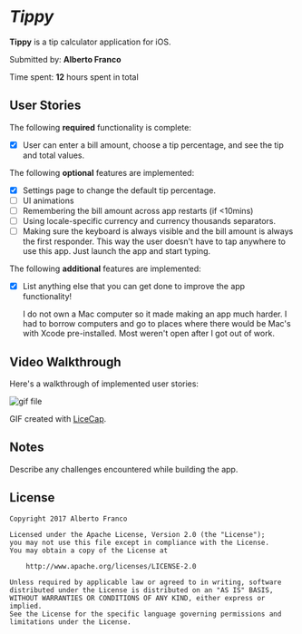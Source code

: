 # *Tippy*

**Tippy** is a tip calculator application for iOS.

Submitted by: **Alberto Franco**

Time spent: **12** hours spent in total

## User Stories

The following **required** functionality is complete:

* [X] User can enter a bill amount, choose a tip percentage, and see the tip and total values.

The following **optional** features are implemented:
* [X] Settings page to change the default tip percentage.
* [ ] UI animations
* [ ] Remembering the bill amount across app restarts (if <10mins)
* [ ] Using locale-specific currency and currency thousands separators.
* [ ] Making sure the keyboard is always visible and the bill amount is always the first responder. This way the user doesn't have to tap anywhere to use this app. Just launch the app and start typing.

The following **additional** features are implemented:

- [X] List anything else that you can get done to improve the app functionality!

    I do not own a Mac computer so it made making an app much harder. I had to borrow computers and 
    go to places where there would be Mac's with Xcode pre-installed. Most weren't open after I got 
    out of work.

## Video Walkthrough 

Here's a walkthrough of implemented user stories:

![gif file](https://bytebucket.org/afranco07/iostipcalculator/raw/de34db00ea28f2da449b89f865c1c8e09fe7259e/iosDemo.gif)

GIF created with [LiceCap](http://www.cockos.com/licecap/).

## Notes

Describe any challenges encountered while building the app.

## License

    Copyright 2017 Alberto Franco

    Licensed under the Apache License, Version 2.0 (the "License");
    you may not use this file except in compliance with the License.
    You may obtain a copy of the License at

        http://www.apache.org/licenses/LICENSE-2.0

    Unless required by applicable law or agreed to in writing, software
    distributed under the License is distributed on an "AS IS" BASIS,
    WITHOUT WARRANTIES OR CONDITIONS OF ANY KIND, either express or implied.
    See the License for the specific language governing permissions and
    limitations under the License.
